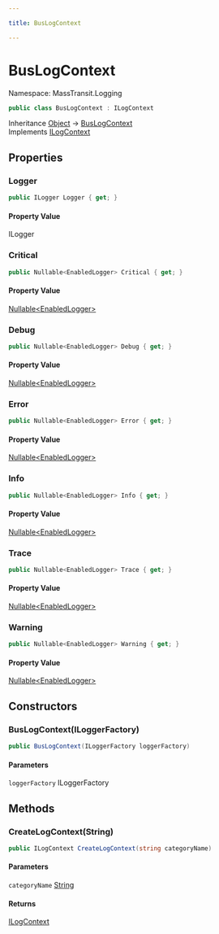 ```yaml
---

title: BusLogContext

---
```


# BusLogContext

Namespace: MassTransit.Logging

```csharp
public class BusLogContext : ILogContext
```

Inheritance [Object](https://learn.microsoft.com/en-us/dotnet/api/system.object) → [BusLogContext](../masstransit-logging/buslogcontext)<br/>
Implements [ILogContext](../masstransit-logging/ilogcontext)

## Properties

### **Logger**

```csharp
public ILogger Logger { get; }
```

#### Property Value

ILogger<br/>

### **Critical**

```csharp
public Nullable<EnabledLogger> Critical { get; }
```

#### Property Value

[Nullable\<EnabledLogger\>](https://learn.microsoft.com/en-us/dotnet/api/system.nullable-1)<br/>

### **Debug**

```csharp
public Nullable<EnabledLogger> Debug { get; }
```

#### Property Value

[Nullable\<EnabledLogger\>](https://learn.microsoft.com/en-us/dotnet/api/system.nullable-1)<br/>

### **Error**

```csharp
public Nullable<EnabledLogger> Error { get; }
```

#### Property Value

[Nullable\<EnabledLogger\>](https://learn.microsoft.com/en-us/dotnet/api/system.nullable-1)<br/>

### **Info**

```csharp
public Nullable<EnabledLogger> Info { get; }
```

#### Property Value

[Nullable\<EnabledLogger\>](https://learn.microsoft.com/en-us/dotnet/api/system.nullable-1)<br/>

### **Trace**

```csharp
public Nullable<EnabledLogger> Trace { get; }
```

#### Property Value

[Nullable\<EnabledLogger\>](https://learn.microsoft.com/en-us/dotnet/api/system.nullable-1)<br/>

### **Warning**

```csharp
public Nullable<EnabledLogger> Warning { get; }
```

#### Property Value

[Nullable\<EnabledLogger\>](https://learn.microsoft.com/en-us/dotnet/api/system.nullable-1)<br/>

## Constructors

### **BusLogContext(ILoggerFactory)**

```csharp
public BusLogContext(ILoggerFactory loggerFactory)
```

#### Parameters

`loggerFactory` ILoggerFactory<br/>

## Methods

### **CreateLogContext(String)**

```csharp
public ILogContext CreateLogContext(string categoryName)
```

#### Parameters

`categoryName` [String](https://learn.microsoft.com/en-us/dotnet/api/system.string)<br/>

#### Returns

[ILogContext](../masstransit-logging/ilogcontext)<br/>
